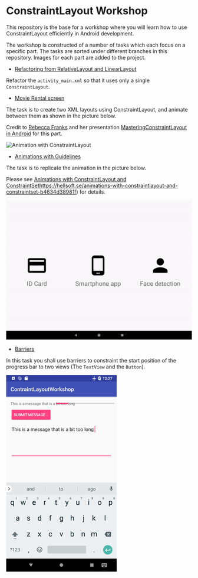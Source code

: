 # ConstraintLayout Workshop

This repository is the base for a workshop where you will learn how to use ConstraintLayout efficiently in Android development. 

The workshop is constructed of a number of tasks which each focus on a specific part. The tasks are sorted under different branches in this repository. Images for each part are added to the project. 

- [Refactoring from RelativeLayout and LinearLayout](https://github.com/ErikHellman/ConstraintLayoutWorkshop/tree/refactoring) 

Refactor the `activity_main.xml` so that it uses only a single `ConstraintLayout`.

- [Movie Rental screen](https://github.com/ErikHellman/ConstraintLayoutWorkshop/tree/movie_rental)

The task is to create two XML layouts using ConstraintLayout, and animate between them as shown in the picture below.  

Credit to [Rebecca Franks](https://twitter.com/riggaroo) and her presentation [MasteringConstraintLayout in Android](https://www.youtube.com/watch?v=rzmB3UxxhaA) for this part.

![Animation with ConstraintLayout](animation.gif)

- [Animations with Guidelines](https://github.com/ErikHellman/ConstraintLayoutWorkshop/tree/animations_with_guidelines)

The task is to replicate the animation in the picture below. 

Please see [Animations with ConstraintLayout and ConstraintSet]()https://hellsoft.se/animations-with-constraintlayout-and-constraintset-b4634d38981f) for details.

![Animation with Guidelines in ConstraintLayout](guidelines_animation.gif)

- [Barriers](https://github.com/ErikHellman/ConstraintLayoutWorkshop/tree/barriers)

In this task you shall use barriers to constraint the start position of the progress bar to two views (The `TextView` and the `Button`).

![Barriers task](barriers_task.png)
